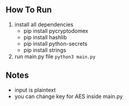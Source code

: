 ## How To Run
1. install all dependencies
    - pip install pycryptodomex
    - pip install hashlib
    - pip install python-secrets
    - pip install strings
2. run main.py file `python3 main.py`

## Notes
- input is plaintext
- you can change key for AES inside main.py
